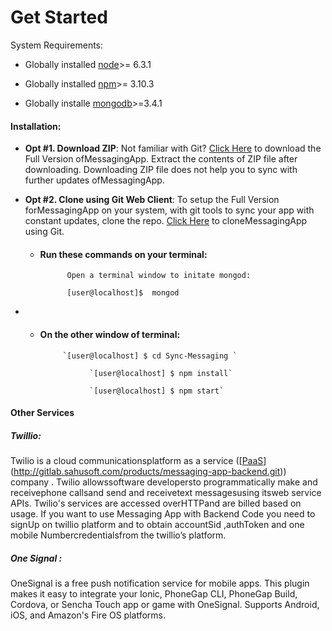 # Get Started

System Requirements:

* Globally installed [node](https://nodejs.org/en/)&gt;= 6.3.1

* Globally installed [npm](https://www.npmjs.com/)&gt;= 3.10.3

* Globally installe [mongodb](https://docs.mongodb.com/)&gt;=3.4.1

#### Installation:

* **Opt \#1. Download ZIP**: Not familiar with Git? [Click Here](http://gitlab.sahusoft.com/products/messaging-app-backend.git) to download the Full Version ofMessagingApp. Extract the contents of ZIP file after downloading. Downloading ZIP file does not help you to sync with further updates ofMessagingApp.

* **Opt \#2. Clone using Git Web Client**: To setup the Full Version forMessagingApp on your system, with git tools to sync your app with constant updates, clone the repo. [Click Here](http://gitlab.sahusoft.com/products/messaging-app-backend.git) to cloneMessagingApp using Git.

  * #### Run these commands on your terminal:

    ```
          Open a terminal window to initate mongod:
      
          [user@localhost]$  mongod
    ```

* * #### On the other window of terminal:

             `[user@localhost] $ cd Sync-Messaging `

                   `[user@localhost] $ npm install`

                   `[user@localhost] $ npm start`

#### **Other Services**

##### **Twillio:**

Twilio is a cloud communicationsplatform as a service \([[PaaS](https://en.wikipedia.org/wiki/Platform_as_a_service)](http://gitlab.sahusoft.com/products/messaging-app-backend.git)\) company . Twilio allowssoftware developersto programmatically make and receivephone callsand send and receivetext messagesusing itsweb service APIs. Twilio's services are accessed overHTTPand are billed based on usage. If you want to use Messaging App with Backend Code you need to signUp on twillio platform and to obtain accountSid ,authToken and one mobile Numbercredentialsfrom the twillio’s platform.

#####  One Signal :

OneSignal is a free push notification service for mobile apps. This plugin makes it easy to integrate your Ionic, PhoneGap CLI, PhoneGap Build, Cordova, or Sencha Touch app or game with OneSignal. Supports Android, iOS, and Amazon's Fire OS platforms.

